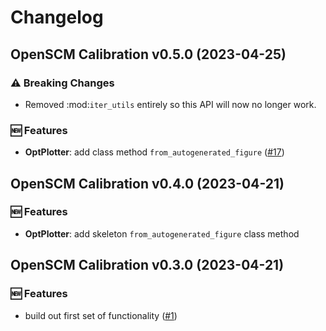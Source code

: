 # Changelog

## OpenSCM Calibration v0.5.0 (2023-04-25)

### ⚠️  Breaking Changes

- Removed :mod:`iter_utils` entirely so this API will now no longer work.

### 🆕 Features

- **OptPlotter**: add class method `from_autogenerated_figure` ([#17](https://github.com/openscm/OpenSCM-Calibration/pull/17))

## OpenSCM Calibration v0.4.0 (2023-04-21)

### 🆕 Features

- **OptPlotter**: add skeleton `from_autogenerated_figure` class method

## OpenSCM Calibration v0.3.0 (2023-04-21)

### 🆕 Features

- build out first set of functionality ([#1](https://github.com/openscm/OpenSCM-Calibration/pull/1))
